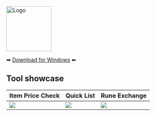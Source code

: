 <img src="https://i.imgur.com/tGkknQX.png" alt="Logo" width="120"/>

➡ [Download for Windows](https://errolgr.github.io/pd2-trade/download) ⬅

## Tool showcase

| Item Price Check | Quick List | Rune Exchange |
|-----|------|--------|
| ![](https://i.imgur.com/F8qoHCw.png) | ![](https://i.imgur.com/4eHHz6a.jpeg) | ![](https://i.imgur.com/YvGC9Du.png) |


